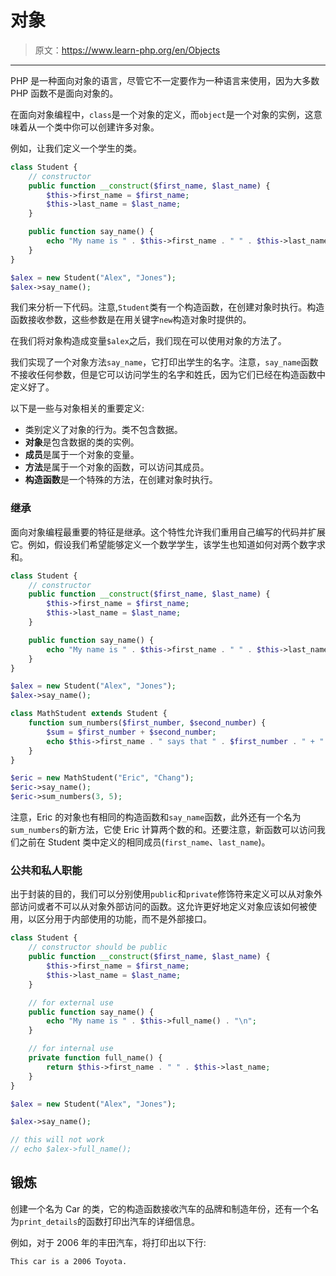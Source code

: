 # 对象

> 原文：<https://www.learn-php.org/en/Objects>

* * *

PHP 是一种面向对象的语言，尽管它不一定要作为一种语言来使用，因为大多数 PHP 函数不是面向对象的。

在面向对象编程中，`class`是一个对象的定义，而`object`是一个对象的实例，这意味着从一个类中你可以创建许多对象。

例如，让我们定义一个学生的类。

```php
class Student {
    // constructor
    public function __construct($first_name, $last_name) {
        $this->first_name = $first_name;
        $this->last_name = $last_name;
    }

    public function say_name() {
        echo "My name is " . $this->first_name . " " . $this->last_name . ".\n";
    }
}

$alex = new Student("Alex", "Jones");
$alex->say_name(); 
```

我们来分析一下代码。注意,`Student`类有一个构造函数，在创建对象时执行。构造函数接收参数，这些参数是在用关键字`new`构造对象时提供的。

在我们将对象构造成变量`$alex`之后，我们现在可以使用对象的方法了。

我们实现了一个对象方法`say_name`，它打印出学生的名字。注意，`say_name`函数不接收任何参数，但是它可以访问学生的名字和姓氏，因为它们已经在构造函数中定义好了。

以下是一些与对象相关的重要定义:

*   类别定义了对象的行为。类不包含数据。
*   **对象**是包含数据的类的实例。
*   **成员**是属于一个对象的变量。
*   **方法**是属于一个对象的函数，可以访问其成员。
*   **构造函数**是一个特殊的方法，在创建对象时执行。

### 继承

面向对象编程最重要的特征是继承。这个特性允许我们重用自己编写的代码并扩展它。例如，假设我们希望能够定义一个数学学生，该学生也知道如何对两个数字求和。

```php
class Student {
    // constructor
    public function __construct($first_name, $last_name) {
        $this->first_name = $first_name;
        $this->last_name = $last_name;
    }

    public function say_name() {
        echo "My name is " . $this->first_name . " " . $this->last_name . ".\n";
    }
}

$alex = new Student("Alex", "Jones");
$alex->say_name();

class MathStudent extends Student {
    function sum_numbers($first_number, $second_number) {
        $sum = $first_number + $second_number;
        echo $this->first_name . " says that " . $first_number . " + " . $second_number . " is " . $sum;
    }
}

$eric = new MathStudent("Eric", "Chang");
$eric->say_name();
$eric->sum_numbers(3, 5); 
```

注意，Eric 的对象也有相同的构造函数和`say_name`函数，此外还有一个名为`sum_numbers`的新方法，它使 Eric 计算两个数的和。还要注意，新函数可以访问我们之前在 Student 类中定义的相同成员(`first_name`、`last_name`)。

### 公共和私人职能

出于封装的目的，我们可以分别使用`public`和`private`修饰符来定义可以从对象外部访问或者不可以从对象外部访问的函数。这允许更好地定义对象应该如何被使用，以区分用于内部使用的功能，而不是外部接口。

```php
class Student {
    // constructor should be public
    public function __construct($first_name, $last_name) {
        $this->first_name = $first_name;
        $this->last_name = $last_name;
    }

    // for external use
    public function say_name() {
        echo "My name is " . $this->full_name() . "\n";
    }

    // for internal use
    private function full_name() {
        return $this->first_name . " " . $this->last_name;
    }
}

$alex = new Student("Alex", "Jones");

$alex->say_name();

// this will not work
// echo $alex->full_name(); 
```

## 锻炼

创建一个名为 Car 的类，它的构造函数接收汽车的品牌和制造年份，还有一个名为`print_details`的函数打印出汽车的详细信息。

例如，对于 2006 年的丰田汽车，将打印出以下行:

`This car is a 2006 Toyota.`